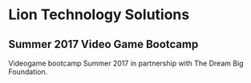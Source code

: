 # Lion Technology Solutions
## Summer 2017 Video Game Bootcamp

Videogame bootcamp Summer 2017 in partnership with The Dream Big Foundation.
